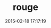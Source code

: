 ---
layout: post
title:  "rouge"
repo:   "jneen/rouge"
date:   2015-02-18 17:17:19
gemurl: http://github.com/jneen/rouge
---
